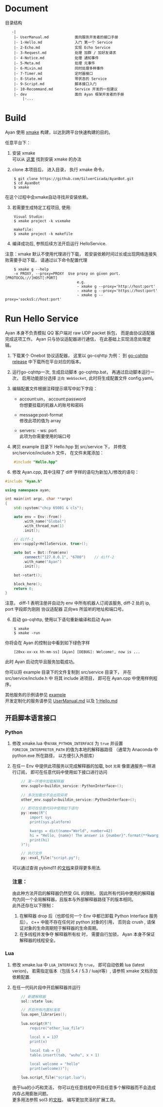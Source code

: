 # Document
目录结构
~~~
   -|
    |- UserManual.md            面向服务开发者的接口手册
    |- 1-Hello.md               入门 第一个 Service          
    |- 2-Echo.md                实现 Echo Service
    |- 3-Request.md             处理 加群 / 加好友请求
    |- 4-Notice.md              处理 通知事件 
    |- 5-Meta.md                处理 元事件
    |- 6-Mixin.md               同时处理多种事件
    |- 7-Timer.md               定时器接口
    |- 8-State.md               带状态的 Service
    |- 9-Script.md              脚本接口入门
    |- 10-Recommand.md          Service 开发的一些建议    
    |- dev                      面向 Ayan 框架开发者的手册
        |-...
~~~

# Build 
Ayan 使用 [xmake](https://github.com/xmake-io/xmake) 构建，以达到跨平台快速构建的目的。

任意平台下：  
1. 安装 xmake  
    可以从 [这里](https://xmake.io/#/guide/installation) 找到安装 xmake 的办法

2. clone 本项目后， 进入目录， 执行 xmake 命令， 
~~~
    $ git clone https://github.com/SilverCicada/AyanBot.git 
    $ cd AyanBot 
    $ xmake 
~~~

在这个过程中会xmake自动寻找并安装依赖。

3. 若需要生成特定工程项目, 使用:

~~~
    Visual Studio:
    $ xmake project -k vsxmake
    
    makefile:
    $ xmake project -k makefile
~~~


4. 编译成功后, 参照后续方法开启运行 HelloService.

注意：xmake 默认不使用代理进行下载， 若安装依赖时间过长或出现网络连接失败需要手动下载， 请通过以下命令配置代理 
~~~
    $ xmake g --help
    -x PROXY, --proxy=PROXY  Use proxy on given port. [PROTOCOL://]HOST[:PORT]
                                 e.g.
                                 - xmake g --proxy='http://host:port'
                                 - xmake g --proxy='https://host:port'
                                 - xmake g --proxy='socks5://host:port'
~~~

# Run Hello Service
Ayan 本身不负责模拟 QQ 客户端对 raw UDP packet 拆包， 而是由协议适配器完成这项工作。 Ayan 只与协议适配器进行通信， 在此基础上实现消息处理逻辑。

1. 下载某个 Onebot 协议适配器， 这里以 go-cqhttp 为例：
到 [go-cqhttp release](https://github.com/Mrs4s/go-cqhttp/releases) 中下载所在平台对应的版本。

2. 运行go-cqhttp一次, 生成启动脚本 go-cqhttp.bat， 再通过启动脚本运行一次， 启用功能部分选择 `正向 WebSocket`, 此时将生成配置文件 config.yaml。

3. 编辑配置文件根据注释提示填写中如下字段：
    + account:uin， account:password   
    你想要挂载的机器人的账号和密码   
    
    + message:post-format  
    修改此项的值为 array   

    + servers: - ws: port   
    此项为你需要使用的端口号    

5. 拷贝 example 目录下 Hello.hpp 到 src/service 下， 并修改 src/service/include.h 文件， 在文件末尾添加：
~~~ c++
    #include "Hello.hpp" 
~~~ 

6. 修改 Ayan.cpp, 其中注释了 diff 字样的语句为新加入/修改的语句：

~~~ c++
#include "Ayan.h"

using namespace ayan;

int main(int argc, char **argv)
{
    std::system("chcp 65001 & cls");     

    auto env = Env::from()
        .with_name("Global")
        .with_thread_num(1)
        .init();

    // diff-1
    env->supply<HelloService, true>();

    auto bot = Bot::from(env)
        .connect("127.0.0.1", "6700")    // diff-2
        .with_name("Ayan")
        .init();

    bot->start();

    block_here();
    return 0;
}
~~~
注意， diff-1 表明注册并自动为 env 中所有机器人订阅该服务, diff-2 处的 ip, port 字段即为刚刚 协议适配器 正向ws 所监听的地址和端口号。

6. 启动 go-cqhttp, 使用以下语句重新编译和启动 Ayan 

~~~
    $ xmake 
    $ xmake -run
~~~

你将会在 Ayan 的控制台中看到如下绿色字样

~~~
    [20xx-xx-xx hh-mm-ss] [Ayan] [DEBUG]: Welcome!, now is ...
~~~

此时 Ayan 启动完毕且服务加载成功。

你可以将 example 目录下的文件复制到 src/service 目录下， 并在 src/service/include.h 中 将其 include 进项目， 即可在 Ayan.cpp 中使用样例程序。

其他服务的示例请参见 [example](../example/README.md)   
开发定制化的服务请参见 [UserManual.md](UserManual.md) 以及 [1-Hello.md](1-Hello.md)


## 开启脚本语言接口
### Python 
1. 修改 xmake.lua 中`AYAN_PYTHON_INTERFACE` 为 `true` 并设置 `FOREIGN_INTERPRETER_PATH` 的值为本地的解释器路径
        （通常为 Anaconda 中 python.exe 所在路径， 以方便引入外部库）
2. 在任一 Env 中提供此项服务以完成解释器的加载, bot `无需` 像普通服务一样进行订阅， 即可在任意代码中使用如下接口进行访问
    ~~~ c++
        // 某一环境中加载解释器
        env.supplv<buildin_service::PythonInterface>();
        
        // 多次加载也不会出现异常
        other_env.supplv<buildin_service::PythonInterface>();

        // 即可在任意代码中使用如下语句
        py::exec(R"(
            import sys
            print(sys.platform)

            kwargs = dict(name="World", number=42) 
            hi = "Hello, {name}! The answer is {number}".format(**kwargs)
            print(hi)
        )");

        // 执行文件
        py::eval_file("script.py");
    ~~~

    可以通过查询 pybind11 的[文档](https://pybind11.readthedocs.io/_/downloads/en/latest/pdf/)来获得更多用法.  
    ### 注意： 
    由此种方法开启的解释器仍然受 GIL 的限制， 因此所有代码中使用的解释器均为同一个全局解释器，且版本与外部解释器路径下的版本相同。   
    此外还存在以下限制：  
    1. 在解释器 drop 后（也即任何一个 Env 中都已卸载 Python Interface 服务后）， c++ 中能不存在任何对 python 对象的引用， 否则会 crush , 请保证对象的生命周期短于解释器的生命周期。
    2. 在多线程并发争夺 解释器所有权 时， 需要自行加锁， Ayan 本身不保证解释器的线程安全。       


### Lua
1. 修改 xmake.lua 中 `LUA_INTERFACE` 为 `true`， 即可自动依赖 lua (latest verion)， 若需指定版本（包括 5.4 / 5.3 / luajit等）, 请参照 xmake 文档添加依赖配置.

2. 在任一代码片段中开启解释器并运行
    ~~~ c++
        // 新建解释器
        sol::state lua;

        // 开启所有内置标准库
        lua.open_libraries();
        
        lua.script(R"(
            require("other_lua_file")

            local x = 137
            print(x)
            
            local tab = {}
            table.insert(tab, "wuhu", x + 1)

            local welcome = "hello"
            print(welcome))");

        lua.script_file("script.lua");
    ~~~ 
    由于lua的小巧和灵活， 你可以在任意线程中开启任意多个解释器而不会造成内存占用膨胀问题。   
    更多用法参照 sol3 的[文档](https://sol2.readthedocs.io/en/latest/index.html)， 编写更加灵活的扩展工具。
